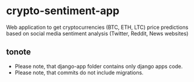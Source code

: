# crypto-sentiment-app
Web application to get cryptocurrencies (BTC, ETH, LTC) price predictions based on social media sentiment analysis (Twitter, Reddit, News websites)

## tonote
- Please note, that django-app folder contains only django apps code.
- Please note, that commits do not include migrations.